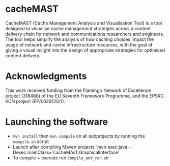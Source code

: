 # cacheMAST
CacheMAST (Cache Management Analysis and Visualisation Tool) is a tool designed to visualise cache management strategies across a content delivery chain for network and communications researchers and engineers. The tool helps simplify the analysis of how caching choices impact the usage of network and cache infrastructure resources, with the goal of giving a visual insight into the design of appropriate strategies for optimised content delivery. 

# Acknowledgments
This work received funding from the Flamingo Network of Excellence project (318488) of the EU Seventh Framework Programme, and the EPSRC KCN project (EP/L026120/1).

# Launching the software
* `mvn install` then `mvn compile` on all subprojects by running the `compile.sh` script
* Launch after compiling Maven projects
`mvn exec:java -Dexec.mainClass='cacheMAsT.GraphicalInterface'
* To compile + execute run `compile_and_run.sh`
